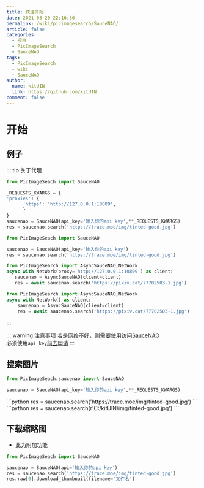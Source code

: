 ```yaml
---
title: 快速开始
date: 2021-03-20 22:16:36
permalink: /wiki/picimagesearch/SauceNAO/
article: false
categories:
  - 项目
  - PicImageSearch
  - SauceNAO
tags:
  - PicImageSearch
  - wiki
  - SauceNAO
author: 
  name: kitUIN
  link: https://github.com/kitUIN
comment: false
---
```

# 开始

## 例子
::: tip 关于代理
<code-group>

  <code-block title="使用代理" active>

  ```python
  from PicImageSeach import SauceNAO

  _REQUESTS_KWARGS = {
  'proxies': {
        'https': 'http://127.0.0.1:10809',
        }
  }
  saucenao = SauceNAO(api_key='输入你的api key',**_REQUESTS_KWARGS)
  res = saucenao.search('https://trace.moe/img/tinted-good.jpg')
  ```
  </code-block>

  <code-block title="不使用代理">

  ```python
  from PicImageSeach import SauceNAO

  saucenao = SauceNAO(api_key='输入你的api key')
  res = saucenao.search('https://trace.moe/img/tinted-good.jpg')
  ```
  </code-block>
  <code-block title="使用代理(异步)">

   ```python
   from PicImageSearch import AsyncSauceNAO,NetWork
   async with NetWork(proxy='http://127.0.0.1:10809') as client:
      saucenao = AsyncSauceNAO(client=client)
      res = await saucenao.search('https://pixiv.cat/77702503-1.jpg')
   ```

  </code-block>

  <code-block title="不使用代理(异步)">

  ```python
  from PicImageSearch import AsyncSauceNAO,NetWork
  async with NetWork() as client:
      saucenao = AsyncSauceNAO(client=client)
      res = await saucenao.search('https://pixiv.cat/77702503-1.jpg')
  ```
  </code-block>
</code-group>

:::

::: warning 注意事项
若是网络不好，则需要使用访问[SauceNAO](https://saucenao.com/) <Badge text="魔法上网" type="warning"/>  
必须使用`api_key`[前去申请](https://saucenao.com/user.php?page=search-api)
:::

## 搜索图片
```python
from PicImageSeach.saucenao import SauceNAO

saucenao = SauceNAO(api_key='输入你的api key',**_REQUESTS_KWARGS)
```
<code-group>
  <code-block title="网络图片" active>
  ```python
  res = saucenao.search('https://trace.moe/img/tinted-good.jpg')
  ```
  </code-block>

  <code-block title="本地图片">
  ```python
  res = saucenao.search(r'C:/kitUIN/img/tinted-good.jpg')
  ```
  </code-block>

</code-group>

## 下载缩略图

- 此为附加功能  
```python
from PicImageSeach import SauceNAO

saucenao = SauceNAO(api='输入你的api key')
res = saucenao.search('https://trace.moe/img/tinted-good.jpg')
res.raw[0].download_thumbnail(filename='文件名')
```